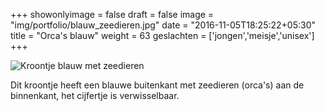 +++
showonlyimage = false
draft = false
image = "img/portfolio/blauw_zeedieren.jpg"
date = "2016-11-05T18:25:22+05:30"
title = "Orca's blauw"
weight = 63
geslachten = ['jongen','meisje','unisex']
+++

<!--more-->
![Kroontje blauw met zeedieren][1]

Dit kroontje heeft een blauwe buitenkant met zeedieren (orca's) aan de binnenkant, het cijfertje is verwisselbaar.

[1]: /img/portfolio/blauw_zeedieren.jpg